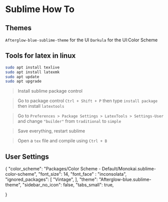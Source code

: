 # Sublime How To


## Themes

`Afterglow-blue-sublime-theme` for the UI
`Darkula` for the UI:Color Scheme

## Tools for latex in linux


```bash
sudo apt install texlive
sudo apt install latexmk
sudo apt update
sudo apt upgrade
```


> Install sublime package control

> Go to package control `Ctrl + Shift + P` then type `install package` then install `latextools`

> Go to `Preferences > Package Settings > LatexTools > Settings-User` and change `"builder"` from `traditional` to `simple`

> Save everything, restart sublime

> Open a `tex` file and compile using `Ctrl + B`

## User Settings

{
	"color_scheme": "Packages/Color Scheme - Default/Monokai.sublime-color-scheme",
	"font_size": 14,
	"font_face" : "inconsolata",
	"ignored_packages":
	[
		"Vintage",
	],
	"theme": "Afterglow-blue.sublime-theme",
	"sidebar_no_icon": false,
	"tabs_small": true,

}
